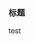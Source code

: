 <!--
 * @Author: wxj
 * @Date: 2021-11-09 11:27:37
 * @LastEditTime: 2021-11-09 11:27:38
 * @LastEditors: wxj
 * @Description: 
 * @FilePath: \fe_interview_daily\2021.11.09 js.md
-->
### 标题
test
